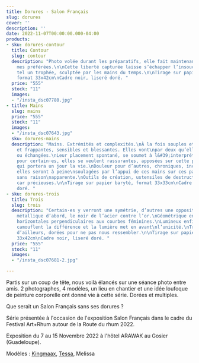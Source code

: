 ```yaml
---
title: Dorures - Salon Français
slug: dorures
cover: ''
description: ''
date: 2022-11-07T00:00:00.000-04:00
products:
- sku: dorures-contour
  title: Contour
  slug: contour
  description: "Photo volée durant les préparatifs, elle fait maintenant partie de
    mes préférées.\n\nCette liberté capturée laisse s’échapper l’insouciance du naturel.\nDorée,
    tel un trophée, sculptée par les mains du temps.\n\nTirage sur papier baryté,
    format 33x42cm\nCadre noir, liseré doré. "
  price: "555"
  stock: "11"
  images:
  - "/insta_dsc07780.jpg"
- title: Mains
  slug: mains
  price: "555"
  stock: "11"
  images:
  - "/insta_dsc07643.jpg"
  sku: dorures-mains
  description: "Mains. Extrémités et complexités.\nÀ la fois souples et rigides, douces
    et frappantes, sensibles et blessantes. Elles vont\npar deux qu’elles soient nôtres
    ou échangées.\nLeur placement spontané, se soumet à l&#39;interprétation:\nChaleur
    pour certain·es, elles se veulent rassurantes, apposées sur cette partie\ndiscrète
    qui portera un jour la vie.\nDouleur pour d’autres, chroniques, incomprises, banalisées,
    elles seront à peine\nsoulagées par l’appui de ces mains sur ces parties qui dysfonctionnent
    sans raison\napparente.\nOutils de création, ustensiles de destruction. Dorées,
    car précieuses.\n\nTirage sur papier baryté, format 33x33cm\nCadre noir, liseré
    doré. "
- sku: dorures-trois
  title: Trois
  slug: trois
  description: "Certain·es y verront une symétrie, d’autres une opposition.\nUn contraste,
    métallique d’abord, le noir de l’acier contre l’or.\nGéométrique ensuite, lignes
    horizontales perpendiculaires aux courbes féminines.\nLumineux enfin, les ombres
    camouflent la différence et la lumière met en avant\nl’unicité.\nTrois êtres venu·es
    d’ailleurs, dorées pour ne pas nous ressembler.\n\nTirage sur papier baryté, format
    33x42cm\nCadre noir, liseré doré. "
  price: "555"
  stock: "11"
  images:
  - "/insta_dsc07681-2.jpg"

---
```

Partis sur un coup de tête, nous voilà élancés sur une séance photo entre amis. 2 photographes, 4 modèles, un lieu en chantier et une idée loufoque de peinture corporelle ont donné vie à cette série. Dorées et multiples.

Que serait un Salon Français sans ses dorures ?

Série présentée  à l'occasion de l'exposition Salon Français dans le cadre du Festival Art+Rhum autour de la Route du rhum 2022.

Exposition du 7 au 15 Novembre 2022 à l'hôtel ARAWAK au Gosier (Guadeloupe).

Modèles : [Kingmaax](https://www.instagram.com/kingmaaax_/), [Tessa](https://www.instagram.com/tessanaime), Melissa